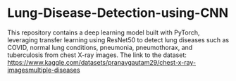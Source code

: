 # Lung-Disease-Detection-using-CNN
This repository contains a deep learning model built with PyTorch, leveraging transfer learning using ResNet50 to detect lung diseases such as COVID, normal lung conditions, pneumonia, pneumothorax, and tuberculosis from chest X-ray images. The link to the dataset: https://www.kaggle.com/datasets/pranavgautam29/chest-x-ray-imagesmultiple-diseases
